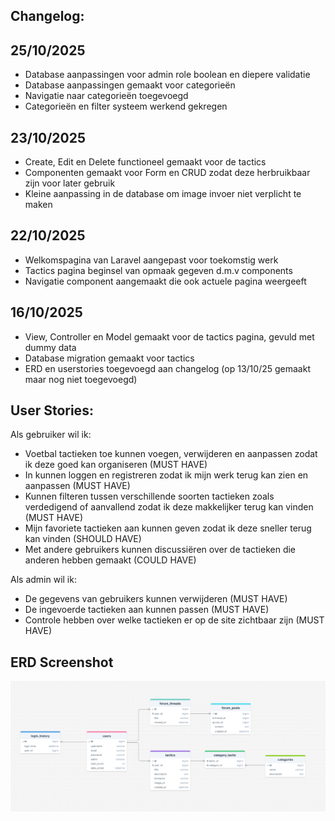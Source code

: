 ## Changelog:

## 25/10/2025

- Database aanpassingen voor admin role boolean en diepere validatie
- Database aanpassingen gemaakt voor categorieën
- Navigatie naar categorieën toegevoegd
- Categorieën en filter systeem werkend gekregen

## 23/10/2025

- Create, Edit en Delete functioneel gemaakt voor de tactics
- Componenten gemaakt voor Form en CRUD zodat deze herbruikbaar zijn voor later gebruik
- Kleine aanpassing in de database om image invoer niet verplicht te maken

## 22/10/2025

- Welkomspagina van Laravel aangepast voor toekomstig werk
- Tactics pagina beginsel van opmaak gegeven d.m.v components
- Navigatie component aangemaakt die ook actuele pagina weergeeft

## 16/10/2025

- View, Controller en Model gemaakt voor de tactics pagina, gevuld met dummy data
- Database migration gemaakt voor tactics
- ERD en userstories toegevoegd aan changelog (op 13/10/25 gemaakt maar nog niet toegevoegd)

## User Stories:

Als gebruiker wil ik:

- Voetbal tactieken toe kunnen voegen, verwijderen en aanpassen zodat ik deze goed kan organiseren (MUST HAVE)
- In kunnen loggen en registreren zodat ik mijn werk terug kan zien en aanpassen (MUST HAVE)
- Kunnen filteren tussen verschillende soorten tactieken zoals verdedigend of aanvallend zodat ik deze makkelijker terug
  kan vinden (MUST HAVE)
- Mijn favoriete tactieken aan kunnen geven zodat ik deze sneller terug kan vinden (SHOULD HAVE)
- Met andere gebruikers kunnen discussiëren over de tactieken die anderen hebben gemaakt (COULD HAVE)

Als admin wil ik:

- De gegevens van gebruikers kunnen verwijderen (MUST HAVE)
- De ingevoerde tactieken aan kunnen passen (MUST HAVE)
- Controle hebben over welke tactieken er op de site zichtbaar zijn (MUST HAVE)

## ERD Screenshot

![ERD_Screenshot](./images/ERD_Screenshot.png)

